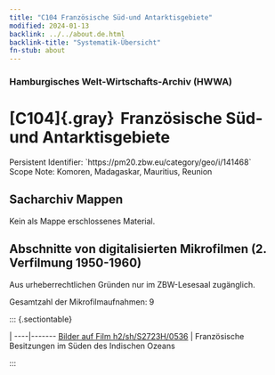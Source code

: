 ```yaml
---
title: "C104 Französische Süd-und Antarktisgebiete"
modified: 2024-01-13
backlink: ../../about.de.html
backlink-title: "Systematik-Übersicht"
fn-stub: about
---
```


### Hamburgisches Welt-Wirtschafts-Archiv (HWWA)

# [C104]{.gray}&#8201; Französische Süd-und Antarktisgebiete

<div class="hint">Persistent Identifier: `https://pm20.zbw.eu/category/geo/i/141468`</div>

<div class="hint">
Scope Note: Komoren, Madagaskar, Mauritius, Reunion
</div>





## Sacharchiv Mappen








Kein als Mappe erschlossenes Material.



<a id="filmsections" />

## Abschnitte von digitalisierten Mikrofilmen (2. Verfilmung 1950-1960)

<p>Aus urheberrechtlichen Gründen nur im ZBW-Lesesaal zugänglich.</p>


<p>Gesamtzahl der Mikrofilmaufnahmen: 9</p>





::: {.sectiontable}

 | 
----|-------
<a class="btn" href="https://pm20.zbw.eu/film/h2/sh/S2723H/0536" rel="nofollow">Bilder auf Film h2/sh/S2723H/0536</a> | Französische Besitzungen im Süden des Indischen Ozeans


:::













